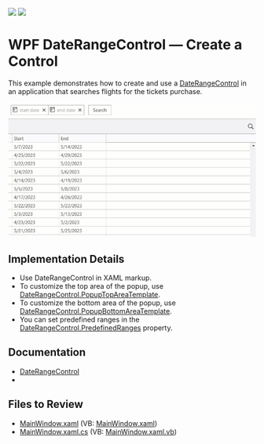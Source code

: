 <!-- default badges list -->
![](https://img.shields.io/endpoint?url=https://codecentral.devexpress.com/api/v1/VersionRange/638990114/23.1.2%2B)
[![](https://img.shields.io/badge/📖_How_to_use_DevExpress_Examples-e9f6fc?style=flat-square)](https://docs.devexpress.com/GeneralInformation/403183)
<!-- default badges end -->

# WPF DateRangeControl — Create a Control

This example demonstrates how to create and use a [DateRangeControl](https://docs.devexpress.com/WPF/DevExpress.Xpf.Editors.DateRangeControl) in an application that searches flights for the tickets purchase.

![Use a DateRangeControl](images/daterangecontrol.gif)

## Implementation Details

* Use DateRangeControl in XAML markup.
* To customize the top area of the popup, use [DateRangeControl.PopupTopAreaTemplate](https://docs.devexpress.com/WPF/DevExpress.Xpf.Editors.DateRangeControl.PopupTopAreaTemplate).
* To customize the bottom area of the popup, use [DateRangeControl.PopupBottomAreaTemplate](https://docs.devexpress.com/WPF/DevExpress.Xpf.Editors.DateRangeControl.PopupBottomAreaTemplate).
* You can set predefined ranges in the [DateRangeControl.PredefinedRanges](https://docs.devexpress.com/WPF/DevExpress.Xpf.Editors.DateRangeControl.PredefinedRanges) property.

## Documentation

* [DateRangeControl](https://docs.devexpress.com/WPF/DevExpress.Xpf.Editors.DateRangeControl)
* 

<!-- default file list -->
## Files to Review

* [MainWindow.xaml](./CS/FlightTickets/MainWindow.xaml) (VB: [MainWindow.xaml](./VB/FlightTickets/MainWindow.xaml))
* [MainWindow.xaml.cs](./CS/FlightTickets/MainWindow.xaml.cs) (VB: [MainWindow.xaml.vb](./VB/FlightTickets/MainWindow.xaml.vb))

<!-- default file list end -->
